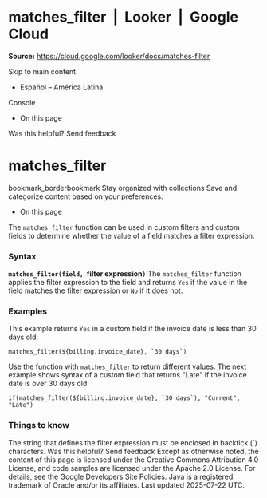 # matches_filter  |  Looker  |  Google Cloud

**Source:** https://cloud.google.com/looker/docs/matches-filter

Skip to main content 
  * Español – América Latina

Console 


  * On this page




Was this helpful?
Send feedback 
#  matches_filter
bookmark_borderbookmark Stay organized with collections  Save and categorize content based on your preferences.
  * On this page


The `matches_filter` function can be used in custom filters and custom fields to determine whether the value of a field matches a filter expression.
### Syntax
**`matches_filter(field, `filter expression`)`**
The `matches_filter` function applies the filter expression to the field and returns `Yes` if the value in the field matches the filter expression or `No` if it does not.
### Examples
This example returns `Yes` in a custom field if the invoice date is less than 30 days old:
```
matches_filter(${billing.invoice_date}, `30 days`)

```

Use the function with `matches_filter` to return different values. The next example shows syntax of a custom field that returns "Late" if the invoice date is over 30 days old:
```
if(matches_filter(${billing.invoice_date}, `30 days`), "Current", "Late")

```

### Things to know
The string that defines the filter expression must be enclosed in backtick (`) characters.
Was this helpful?
Send feedback 
Except as otherwise noted, the content of this page is licensed under the Creative Commons Attribution 4.0 License, and code samples are licensed under the Apache 2.0 License. For details, see the Google Developers Site Policies. Java is a registered trademark of Oracle and/or its affiliates.
Last updated 2025-07-22 UTC.


